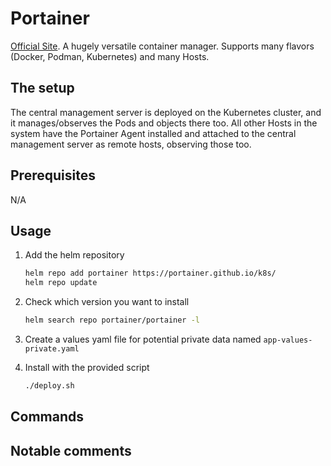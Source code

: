 # Portainer

[Official Site](https://www.portainer.io/). A hugely versatile container manager. Supports many flavors (Docker, Podman, Kubernetes) and many Hosts.

## The setup

The central management server is deployed on the Kubernetes cluster, and it manages/observes the Pods and objects there too. All other Hosts in the system have the Portainer Agent installed and attached to the central management server as remote hosts, observing those too.

## Prerequisites

N/A

## Usage

1. Add the helm repository

    ```bash
    helm repo add portainer https://portainer.github.io/k8s/
    helm repo update
    ```

2. Check which version you want to install

    ```bash
    helm search repo portainer/portainer -l
    ```

3. Create a values yaml file for potential private data named `app-values-private.yaml`

4. Install with the provided script

    ```bash
    ./deploy.sh
    ```

## Commands

## Notable comments
